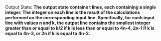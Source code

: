 Output State: **The output state contains t lines, each containing a single integer. The integer on each line is the result of the calculations performed on the corresponding input line. Specifically, for each input line with values n and k, the output line contains the smallest integer greater than or equal to k/2 if k is less than or equal to 4n-4, 2n-1 if k is equal to 4n-3, or 2n if k is equal to 4n-2.**